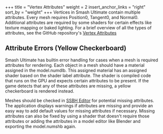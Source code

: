 +++
title = "Vertex Attributes"
weight = 2
insert_anchor_links = "right"
sort_by = "weight"
+++
Vertices in Smash Ultimate contain multiple attributes. Every mesh requires Position0, Tangent0, and Normal0. 
Additional attributes are required by some shaders for certain effects like texture mapping or baked lighting.
For a brief overview of all the types of attributes, see the GitHub repository's [Vertex Attributes](https://github.com/ScanMountGoat/Smush-Material-Research/blob/master/Vertex%20Attributes.md)

## Attribute Errors (Yellow Checkerboard)
Smash Ultimate has builtin error handling for cases when a mesh is required attributes for rendering. 
Each object in a mesh should have a material assigned in the model.numdlb. This assigned material has an assigned 
shader based on the shader label attribute. The shader is compiled code that runs on the GPU and expects certain attributes to be present.
If the game detects that any of these attributes are missing, a yellow checkerboard is rendered instead.

Meshes should be checked in [SSBH Editor](https://github.com/ScanMountGoat/ssbh_editor) for potential missing attributes. The application 
displays warnings if attributes are missing and provide an easy way to add default values for missing attributes if necessary. 
Missing attributes can also be fixed by using a shader that doesn't require those attributes or adding the attributes in a model editor like Blender and exporting the model.numshb again.